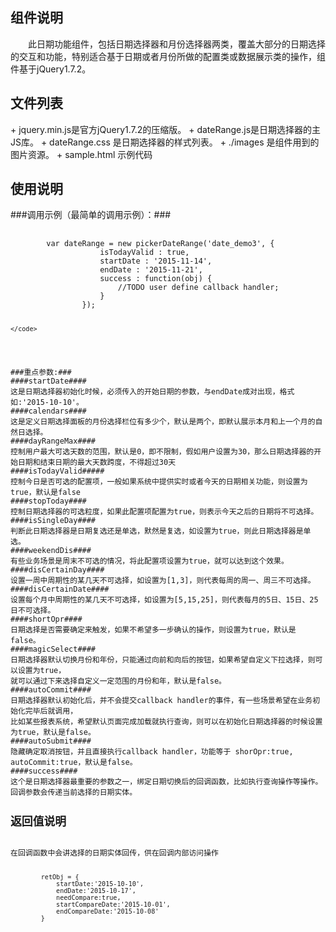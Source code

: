 <h2>组件说明</h2>
　　此日期功能组件，包括日期选择器和月份选择器两类，覆盖大部分的日期选择的交互和功能，特别适合基于日期或者月份所做的配置类或数据展示类的操作，组件基于jQuery1.7.2。

<h2>文件列表</h2>
+  jquery.min.js是官方jQuery1.7.2的压缩版。
+  dateRange.js是日期选择器的主JS库。
+  dateRange.css 是日期选择器的样式列表。
+  ./images 是组件用到的图片资源。
+  sample.html 示例代码

<h2>使用说明</h2>
###调用示例（最简单的调用示例）：###
<pre>
	<code>
		var dateRange = new pickerDateRange('date_demo3', {
					isTodayValid : true,
					startDate : '2015-11-14',
					endDate : '2015-11-21',
					success : function(obj) {
						//TODO user define callback handler;
					}
				});

	</code>
</pre>
###重点参数:###
####startDate####
这是日期选择器初始化时候，必须传入的开始日期的参数，与endDate成对出现，格式如:'2015-10-10'。
####calendars####
这是定义日期选择面板的月份选择栏位有多少个，默认是两个，即默认展示本月和上一个月的自然日选择。
####dayRangeMax####
控制用户最大可选天数的范围，默认是0，即不限制，假如用户设置为30，那么日期选择器的开始日期和结束日期的最大天数跨度，不得超过30天
####isTodayValid#####
控制今日是否可选的配置项，一般如果系统中提供实时或者今天的日期相关功能，则设置为true，默认是false
####stopToday####
控制日期选择器的可选粒度，如果此配置项配置为true，则表示今天之后的日期将不可选择。
####isSingleDay####
判断此日期选择器是日期复选还是单选，默然是复选，如设置为true，则此日期选择器是单选。
####weekendDis####
有些业务场景是周末不可选的情况，将此配置项设置为true，就可以达到这个效果。
####disCertainDay####
设置一周中周期性的某几天不可选择，如设置为[1,3]，则代表每周的周一、周三不可选择。
####disCertainDate####
设置每个月中周期性的某几天不可选择，如设置为[5,15,25]，则代表每月的5日、15日、25日不可选择。
####shortOpr####
日期选择是否需要确定来触发，如果不希望多一步确认的操作，则设置为true，默认是false。
####magicSelect####
日期选择器默认切换月份和年份，只能通过向前和向后的按钮，如果希望自定义下拉选择，则可以设置为true，
就可以通过下来选择自定义一定范围的月份和年，默认是false。
####autoCommit####
日期选择器默认初始化后，并不会提交callback handler的事件，有一些场景希望在业务初始化完毕后就调用，
比如某些报表系统，希望默认页面完成加载就执行查询，则可以在初始化日期选择器的时候设置为true，默认是false。
####autoSubmit####
隐藏确定取消按钮，并且直接执行callback handler，功能等于 shorOpr:true, autoCommit:true，默认是false。
####success####
这个是日期选择器最重要的参数之一，绑定日期切换后的回调函数，比如执行查询操作等操作。回调参数会传递当前选择的日期实体。
<h2>返回值说明</h2>
在回调函数中会讲选择的日期实体回传，供在回调内部访问操作
<pre>
    <code>
        retObj = {
            startDate:'2015-10-10',
            endDate:'2015-10-17',
            needCompare:true,
            startCompareDate:'2015-10-01',
            endCompareDate:'2015-10-08'
        }
    </code>
</pre>

